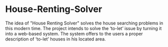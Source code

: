 # House-Renting-Solver
The idea of "House Renting Solver" solves the house searching problems in this modern time. The project intends to solve the ‘to-let’ issue by turning it into a web-based system. The system offers to the users a proper description of ‘to-let’ houses in his located area.
